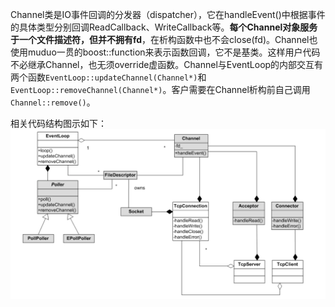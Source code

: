 Channel类是IO事件回调的分发器（dispatcher），它在handleEvent()中根据事件的具体类型分别回调ReadCallback、WriteCallback等。**每个Channel对象服务于一个文件描述符，但并不拥有fd**，在析构函数中也不会close(fd)。Channel也使用muduo一贯的boost::function来表示函数回调，它不是基类。这样用户代码不必继承Channel，也无须override虚函数。Channel与EventLoop的内部交互有两个函数`EventLoop::updateChannel(Channel*)`和`EventLoop::removeChannel(Channel*)`。客户需要在Channel析构前自己调用`Channel::remove()`。

相关代码结构图示如下：![muduo.png](.assets/1607418236994-006695ed-5855-4d26-9d2e-b0d96bf5831d.png)
